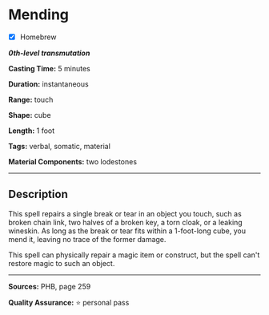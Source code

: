 # Mending

- [x] Homebrew

***0th-level transmutation***

**Casting Time:** 5 minutes

**Duration:** instantaneous

**Range:** touch

**Shape:** cube

**Length:** 1 foot

**Tags:** verbal, somatic, material

**Material Components:** two lodestones

---

## Description
This spell repairs a single break or tear in an object you touch, such as broken chain link, two halves of a broken key, a torn cloak, or a leaking wineskin.
As long as the break or tear fits within a 1-foot-long cube, you mend it, leaving no trace of the former damage.

This spell can physically repair a magic item or construct, but the spell can't restore magic to such an object.

---

**Sources:** PHB, page 259

**Quality Assurance:** :star: personal pass
